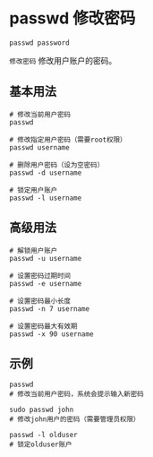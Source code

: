 # passwd 修改密码

`passwd password`

`修改密码` 修改用户账户的密码。

## 基本用法
```shell
# 修改当前用户密码
passwd

# 修改指定用户密码（需要root权限）
passwd username

# 删除用户密码（设为空密码）
passwd -d username

# 锁定用户账户
passwd -l username
```

## 高级用法
```shell
# 解锁用户账户
passwd -u username

# 设置密码过期时间
passwd -e username

# 设置密码最小长度
passwd -n 7 username

# 设置密码最大有效期
passwd -x 90 username
```

## 示例
```shell
passwd
# 修改当前用户密码，系统会提示输入新密码

sudo passwd john
# 修改john用户的密码（需要管理员权限）

passwd -l olduser
# 锁定olduser账户
```